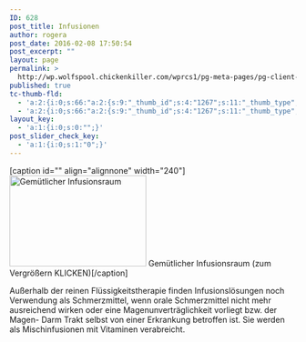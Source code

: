 ```yaml
---
ID: 628
post_title: Infusionen
author: rogera
post_date: 2016-02-08 17:50:54
post_excerpt: ""
layout: page
permalink: >
  http://wp.wolfspool.chickenkiller.com/wprcs1/pg-meta-pages/pg-client-pages-rmz/kassenleistungen/infusionen/
published: true
tc-thumb-fld:
  - 'a:2:{i:0;s:66:"a:2:{s:9:"_thumb_id";s:4:"1267";s:11:"_thumb_type";s:7:"default";}";i:1;s:66:"a:2:{s:9:"_thumb_id";s:4:"1267";s:11:"_thumb_type";s:7:"default";}";}'
  - 'a:2:{i:0;s:66:"a:2:{s:9:"_thumb_id";s:4:"1267";s:11:"_thumb_type";s:7:"default";}";i:1;s:66:"a:2:{s:9:"_thumb_id";s:4:"1267";s:11:"_thumb_type";s:7:"default";}";}'
layout_key:
  - 'a:1:{i:0;s:0:"";}'
post_slider_check_key:
  - 'a:1:{i:0;s:1:"0";}'
---
```

[caption id="" align="alignnone" width="240"]<a title=" " href="http://rmz-meidling.net/wp-content/gallery/dr-klapper_infusionsraum/Infusionsgem%C3%BCtlichkeit-1_2k.jpg" data-image-id="105" data-src="http://rmz-meidling.net/wp-content/gallery/dr-klapper_infusionsraum/Infusionsgem%C3%BCtlichkeit-1_2k.jpg" data-thumbnail="http://rmz-meidling.net/wp-content/gallery/dr-klapper_infusionsraum/thumbs/thumbs_Infusionsgem%C3%BCtlichkeit-1_2k.jpg" data-title="Gemütlicher Infusionsraum" data-description=" "><img class="ngg-singlepic ngg-none" src="http://rmz-meidling.net/wp-content/gallery/dr-klapper_infusionsraum/thumbs/thumbs_Infusionsgem%C3%BCtlichkeit-1_2k.jpg" alt="Gemütlicher Infusionsraum" width="240" height="160" /></a> Gemütlicher Infusionsraum (zum Vergrößern KLICKEN)[/caption]

Außerhalb der reinen Flüssigkeitstherapie finden Infusionslösungen noch Verwendung als Schmerzmittel, wenn orale Schmerzmittel nicht mehr ausreichend wirken oder eine Magenunverträglichkeit vorliegt bzw. der Magen- Darm Trakt selbst von einer Erkrankung betroffen ist. Sie werden als Mischinfusionen mit Vitaminen verabreicht.